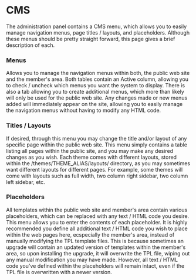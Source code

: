 
# CMS

The administration panel contains a CMS menu, which allows you to easily manage navigation menus, page titles / layouts, and placeholders.  Although these 
menus should be pretty straight forward, this page gives a brief description of each.


### Menus

Allows you to manage the navigation menus within both, the public web site and the member's area.  Both tables contain an Active column, allowing you to check / uncheck which menus you 
want the system to display.  There is also a tab allowing you to create additional menus, which more than likely will only be used for the public web site.  Any changes made or new menus added will immediately appear 
on the site, allowing you to easily manage the navigation menus without having to modify any HTML code.


### Titles / Layouts

If desired, through this menu you may change the title and/or layout of any specific page within the public web site.  This menu simply contains a table listing all 
pages within the public site, and you may make any desired changes as you wish.  Each theme comes with different layouts, stored within the /themes/THEME_ALIAS/layouts/ directory, as you may sometimes want 
different layouts for different pages.  For example, some themes will come with layouts such as full width, two column right sidebar, two column left sidebar, etc.


### Placeholders

All templates within the public web site and member's area contain various placeholders, which can be replaced with any text / HTML code you desire.  This menu allows you 
to enter the contents of each placeholder.  It is highly recommended you define all additional text / HTML code you wish to place within the web pages here, ecspecially the member's area, instead of manually modifying the TPL template files.  This is because 
sometimes an upgrade will contain an updated version of templates within the member's area, so upon installing the upgrade, it will overwrite the TPL file, wiping out any manual modification you may have made.  However, all text / HTML code you've defined within 
the placeholders will remain intact, even if the TPL file is overwritten with a newer version.







